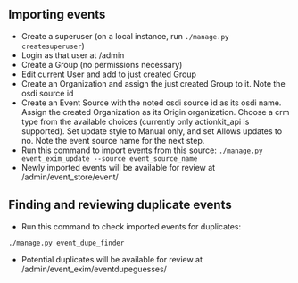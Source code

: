 ## Importing events

* Create a superuser  (on a local instance, run `./manage.py createsuperuser`)
* Login as that user at /admin
* Create a Group (no permissions necessary)
* Edit current User and add to just created Group
* Create an Organization and assign the just created Group to it. Note the osdi source id
* Create an Event Source with the noted osdi source id as its osdi name. Assign the created Organization as its Origin organization. Choose a crm type from the available choices (currently only actionkit_api is supported). Set update style to Manual only, and set Allows updates to no. Note the event source name for the next step.
* Run this command to import events from this source:
`./manage.py event_exim_update --source event_source_name`
* Newly imported events will be available for review at /admin/event_store/event/

## Finding and reviewing duplicate events

* Run this command to check imported events for duplicates:

`./manage.py event_dupe_finder`

* Potential duplicates will be available for review at /admin/event_exim/eventdupeguesses/